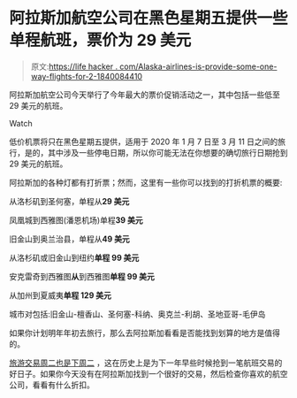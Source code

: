 # 阿拉斯加航空公司在黑色星期五提供一些单程航班，票价为 29 美元

> 原文:[https://life hacker . com/Alaska-airlines-is-provide-some-one-way-flights-for-2-1840084410](https://lifehacker.com/alaska-airlines-is-offering-some-one-way-flights-for-2-1840084410)

阿拉斯加航空公司今天举行了今年最大的票价促销活动之一，其中包括一些低至 29 美元的航班。

Watch

低价机票将只在黑色星期五提供，适用于 2020 年 1 月 7 日至 3 月 11 日之间的旅行，是的，其中涉及一些停电日期，所以你可能无法在你想要的确切旅行日期抢到 29 美元的航班。

阿拉斯加的各种灯都有打折票；然而，这里有一些你可以找到的打折机票的概要:

从洛杉矶到圣何塞，单程从**29 美元**

凤凰城到西雅图(潘恩机场)单程**39 美元**

旧金山到奥兰治县，单程从**49 美元**

从洛杉矶或旧金山到纽约**单程 99 美元**

安克雷奇到西雅图**从**到西雅图**单程 99 美元**

从加州到夏威夷**单程 129 美元**

城市对包括:旧金山-檀香山、圣何塞-科纳、奥克兰-利胡、圣地亚哥-毛伊岛

如果你计划明年年初去旅行，那么去阿拉斯加看看是否能找到划算的地方是值得的。

[旅游交易周二也是下周二](https://lifehacker.com/travel-deal-tuesday-is-still-one-of-the-best-times-to-b-1830641461) ，这在历史上是为下一年早些时候抢到一笔航班交易的好日子。如果你今天没有在阿拉斯加找到一个很好的交易，然后检查你喜欢的航空公司，看看有什么折扣。